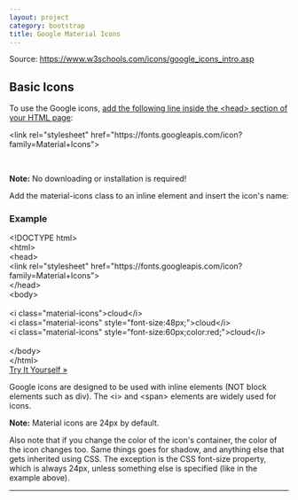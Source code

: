 ```yaml
---
layout: project
category: bootstrap
title: Google Material Icons
---
```


<p>Source: <a href="https://www.w3schools.com/icons/google_icons_intro.asp">https://www.w3schools.com/icons/google_icons_intro.asp</a></p>
<h2>Basic Icons</h2>
<p>To use the Google icons, <span style="text-decoration: underline;">add the following line inside the &lt;head&gt; section of your HTML page</span>:</p>
<p>&lt;link rel="stylesheet" href="https://fonts.googleapis.com/icon?family=Material+Icons"&gt;</p>
<p> </p>
<p><strong>Note:</strong><span> </span>No downloading or installation is required!</p>
<p>Add the<span> </span>material-icons<span> </span>class to an inline element and insert the icon's name:</p>
<div class="w3-example">
<h3>Example</h3>
<div class="w3-code notranslate htmlHigh">
<span class="tagnamecolor"><span class="tagcolor">&lt;</span>!DOCTYPE<span class="attributecolor"><span> </span>html</span><span class="tagcolor">&gt;</span></span><br><span class="tagnamecolor"><span class="tagcolor">&lt;</span>html<span class="tagcolor">&gt;</span></span><br><span class="tagnamecolor"><span class="tagcolor">&lt;</span>head<span class="tagcolor">&gt;</span></span><br><span class="tagnamecolor"><span class="tagcolor">&lt;</span>link<span class="attributecolor"><span> </span>rel<span class="attributevaluecolor">="stylesheet"</span><span> </span>href<span class="attributevaluecolor">="https://fonts.googleapis.com/icon?family=Material+Icons"</span></span><span class="tagcolor">&gt;</span></span><br><span class="tagnamecolor"><span class="tagcolor">&lt;</span>/head<span class="tagcolor">&gt;</span></span><br><span class="tagnamecolor"><span class="tagcolor">&lt;</span>body<span class="tagcolor">&gt;</span></span><br><br><span class="tagnamecolor"><span class="tagcolor">&lt;</span>i<span class="attributecolor"><span> </span>class<span class="attributevaluecolor">="material-icons"</span></span><span class="tagcolor">&gt;</span></span>cloud<span class="tagnamecolor"><span class="tagcolor">&lt;</span>/i<span class="tagcolor">&gt;</span></span><br><span class="tagnamecolor"><span class="tagcolor">&lt;</span>i<span class="attributecolor"><span> </span>class<span class="attributevaluecolor">="material-icons"</span><span> </span>style<span class="attributevaluecolor">="font-size:48px;"</span></span><span class="tagcolor">&gt;</span></span>cloud<span class="tagnamecolor"><span class="tagcolor">&lt;</span>/i<span class="tagcolor">&gt;</span></span><br><span class="tagnamecolor"><span class="tagcolor">&lt;</span>i<span class="attributecolor"><span> </span>class<span class="attributevaluecolor">="material-icons"</span><span> </span>style<span class="attributevaluecolor">="font-size:60px;color:red;"</span></span><span class="tagcolor">&gt;</span></span>cloud<span class="tagnamecolor"><span class="tagcolor">&lt;</span>/i<span class="tagcolor">&gt;</span></span><br><br><span class="tagnamecolor"><span class="tagcolor">&lt;</span>/body<span class="tagcolor">&gt;</span></span><br><span class="tagnamecolor"><span class="tagcolor">&lt;</span>/html<span class="tagcolor">&gt;</span></span>
</div>
<a class="w3-btn w3-margin-bottom" href="https://www.w3schools.com/icons/tryit.asp?filename=tryicons_google-intro_basic">Try It Yourself »</a>
</div>
<p>Google icons are designed to be used with inline elements (NOT block elements such as div). The<span> </span>&lt;i&gt;<span> </span>and<span> </span>&lt;span&gt;<span> </span>elements are widely used for icons.</p>
<p><strong>Note:</strong><span> </span>Material icons are 24px by default.</p>
<p>Also note that if you change the color of the icon's container, the color of the icon changes too. Same things goes for shadow, and anything else that gets inherited using CSS. The exception is the CSS font-size property, which is always 24px, unless something else is specified (like in the example above).</p>
<hr>
